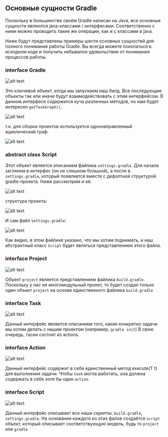 ## Основные сущности Gradle

Поскольку в большинстве своём Gradle написан на Java, все основные сущности являются java-классами / интерфесами. Соответственно с ними можно проводить такие же операции, как и с классами в java.

Ниже будут представлены примеры шести основных сущностей для полного понимания работы Gradle. Вы всегда можете покопаться в исходном коде и получить небывалое удовольствие от понимания процессов работы.

### interface Gradle

![alt text](images/image.png)

Это ключевой объект, когда мы запускаем наш билд. Все последующие объекты так или иначе будут взаимодействовать с этим интерфейсом. В данном интерфесе содержится куча различных методов, но нам будет интересен `getTaskGraph()`,

![alt text](images/image-1.png)

т.к. для сборки проектов используется однонаправленный ациклический граф:

![alt text](images/image-2.png)

### abstract class Script

Этот объект является описанием файлика `settings.gradle`. Для начала заглянем в интерфес (он не слишком большой), а после в `settings.gradle`, который появляется вместе с дефолтной структурой gradle-проекта. Ниже рассмотрим и её.

![alt text](images/image-3.png)

структура проекта:

![alt text](images/image-4.png)

И сам файл `settings.gradle`:

![alt text](images/image-5.png)

Как видно, в этом файлике указано, что мы хотим поднимать, и наш абстрактный класс `Script` будет являться представлением этого файла.


### interface Project

![alt text](images/image-6.png)

Объект `project` является представлением файлика `build.gradle`. Поскольку у нас не многомодульный проект, то будет создан только один объект `project` на основе единственного файлика `build.gradle`

### interface Task

![alt text](images/image-7.png)

Данный интерфейс является описанием того, какие конкретно задачи мы хотим делать с нашим проектом (например, `gradle init`) В свою очередь, таски состоят из actions.

### interface Action

![alt text](images/image-8.png)

Данный интерфейс содержит в себе единственный метод execute(T t) для выполнения задачи.
Чтобы `task` могла работать, она должна содержать в себе хотя бы один `action`.

### interface Script

![alt text](images/image.png)

Данный интерфейс описывает все наши скрипты: `build.gradle`, `settings.gradle`. На основании каждого из
этих фалов создаётся `script` объект, который описывает соответствующую модель, будь то 
`project` или `gradle`